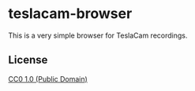 # teslacam-browser

This is a very simple browser for TeslaCam recordings.

## License

[CC0 1.0 (Public Domain)](LICENSE.md)
